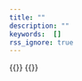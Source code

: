 ```yaml
---
title: ""
description: ""
keywords:  []
rss_ignore: true
---
```

{{<html>}}
<i class="ic-local_cafe" style="font-size: 10rem;"></i>
<i class="ic-wine_bar" style="font-size: 10rem;"></i>
<i class="ic-science" style="font-size: 10rem;"></i>
<i class="ic-flag" style="font-size: 10rem;"></i>
{{</html>}}
